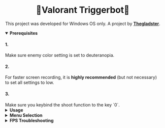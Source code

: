 <div align="center">
  
<h1>🎯Valorant Triggerbot🎯</h1>

This project was developed for Windows OS only.
A project by [**Thegladster**](https://github.com/Thegladster).

<div align="left">
<details open>
  
<summary><b>Prerequisites</b></summary>

<h4>1.</h4>
Make sure enemy color setting is set to deuteranopia.

<h4>2.</h4>

For faster screen recording, it is **highly recommended** (but not necessary) to set all settings to low.

<h4>3.</h4>
Make sure you keybind the shoot function to the key `0`.

</details>
<details>
  
<summary><b>Usage</b></summary>

<h4>1.</h4>
Download ZIP, extract all, and run following command in Command Prompt (no changes need to be made as long as the folder is saved in Downloads):

```bash
cd C:\Users\%username%\Downloads\val-triggerbot-main\val-triggerbot-main
pip install -r requirements.txt
python triggerbot.py
```

<h4>2.</h4>
For future uses after initialization, run the following command:

```bash
cd C:\Users\%username%\Downloads\val-triggerbot-main\val-triggerbot-main
python triggerbot.py
```

</details>
<details>

<summary><b>Menu Selection</b></summary>

<h4>1.</h4>
Upon running, you will have to select the gun you are going to use with the bot in order for the bot to spray depending on accuracy.

Simply type the gun in **all lowercase** with no extra spaces.

> Note that just for the Operator, you can just type `op`.

2. If the gun changes later on (which it most likely will), or you would like to exit the program, open command prompt and type `alt + p`. If you would like to exit, simply type `exit`.

</details>
<details>

<summary><b>FPS Troubleshooting</b></summary>

<h4></h4>

The reported FPS should be at or around the game's client FPS, which should consequently be at or around your monitor's [**refresh rate.**](https://support.microsoft.com/en-us/windows/change-the-refresh-rate-on-your-monitor-in-windows-c8ea729e-0678-015c-c415-f806f04aae5a)

If your game FPS is significantly higher than the reported FPS from the triggerbot, there can be many different possibilities:

<h4>1. VALORANT is utilizing too many resources</h4>
If your PC is barely running VALORANT at 120 FPS, then it would be nearly impossible for it to run the triggerbot at the same time. 


To counter this, **set all settings to 'Low' and change the max FPS that VALORANT can run on** to fix this issue. Note that this triggerbot may not work for low-end computers. You can see the bot's CPU usage in 
[**Task Manager.**](https://www.tomsguide.com/how-to/how-to-open-task-manager-on-windows)

Note that this triggerbot DOES have ~240Hz capabilities, it is just up to the computer that runs it whether or not that mark can be hit.

<h4>2. Inaccurate reporting results</h4>
Screenshots are only taken when a **change in frame is reported.** This means that the more you are still in-game (not moving, shooting, etc), the FPS will drop. This doesn't indicate a problem with your computer, just an inaccuracy on the triggerbot's end.

Moreover, shooting opponents will also lower FPS because frames are not recorded when you are shooting. This means that if you are in the range and are constantly shooting bots, the report FPS will drop. Once again, the actual FPS does not drop, but less frames are taken per second because you are constantly shooting.

To know when your results are simply inaccurate or if it is a problem with your computer, hop into a game and just move the camera around sporadically for 30 seconds. Do not stop the camera's movement until you press `alt + p`, and see if the reported FPS matches with your game FPS.
